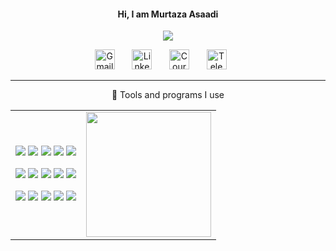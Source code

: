 <h4 align="center"> Hi, I am Murtaza Asaadi </h4>

<!-- https://github.com/DenverCoder1/readme-typing-svg -->
<p align="center">
  <img src="https://readme-typing-svg.herokuapp.com/?lines=Full-stack%20web%20and%20app%20developer;Experienced%20UI%2FUX%20Designer;10%2B%20years%20of%20coding%20experience;Always%20learning%20new%20things&font=Fira%20Code&center=true&width=440&height=45&color=18baeb&vCenter=true&size=22](https://readme-typing-svg.herokuapp.com?color=FF3F84&lines=Enjoying+learning;Electrical+engineer;Embedded+developer;CAD+designer">
</p>

<!-- Social icons section -->
<p align="center">
 <!-- <a href="https://twitter.com/mergenelos"><img width="32px" alt="Twitter" title="Twitter" src="src/icons/twitter.png"/></a>
  &#8287;&#8287;&#8287;&#8287;&#8287;-->
  <a href="mailto: mergenelos@gmail.com"><img width="32px" alt="Gmail" title="Gmail" src="src/icons/gmail.png"/></a>
  &#8287;&#8287;&#8287;&#8287;&#8287;
  <a href="https://www.linkedin.com/in/murtaza-asaadi/"><img width="32px" alt="Linkedin" title="Linkedin" src="src/icons/linkedin.png"/></a>
  &#8287;&#8287;&#8287;&#8287;&#8287;
  <a href="https://www.coursera.org/user/58aafc3c99e17d0c95a731c88c263bb2"><img width="32px" alt="Coursera" title="Coursera" src="src/icons/coursera.png"></a>
  &#8287;&#8287;&#8287;&#8287;&#8287;
  <a href="https://t.me/mergenelos"><img width="32px" alt="Telegram" title="Telegram" src="src/icons/telegram.png"/></a>
  &#8287;&#8287;&#8287;&#8287;&#8287;
</p>

---

<p align="center"> 🔨 Tools and programs I use </p>
<table align="center">
    <tr>
        <td>
          <p align="center"> 
            <a href="https://cppreference.com/"><img src="https://skillicons.dev/icons?i=cpp" /></a>
            <a href="https://www.gnu.org/software/bash/"><img src="https://skillicons.dev/icons?i=bash" /></a>
            <a href="https://www.rust-lang.org/"><img src="https://skillicons.dev/icons?i=rust" /></a>
            <a href="https://www.latex-project.org/"><img src="https://skillicons.dev/icons?i=latex" /></a>
            <a href="https://www.lua.org/"><img src="https://skillicons.dev/icons?i=lua" /></a>
        </p>
        <p align="center">
              <a href="https://www.mathworks.com/products/matlab.html"><img src="https://skillicons.dev/icons?i=matlab" /></a>  
              <a href="https://www.python.org/"><img src="https://skillicons.dev/icons?i=py" /></a>
              <a href="https://pytorch.org/"><img src="https://skillicons.dev/icons?i=pytorch" /></a>
              <a href="https://www.kernel.org/"><img src="https://skillicons.dev/icons?i=linux" /></a>
              <a href="https://archlinux.org/"><img src="https://skillicons.dev/icons?i=arch" /></a>  
        </p>
        <p align="center">
              <a href="https://www.arduino.cc/"><img src="https://skillicons.dev/icons?i=arduino" /></a>
              <a href="https://www.ros.org/"><img src="https://skillicons.dev/icons?i=ros" /></a>
              <a href="https://git-scm.com/"><img src="https://skillicons.dev/icons?i=git" /></a>
              <a href="https://www.vim.org/"><img src="https://skillicons.dev/icons?i=vim" /></a>
              <a href="https://www.docker.com/"><img src="https://skillicons.dev/icons?i=docker" /></a>
        </p>
      </td>
      <td>
        <a href="https://github.com/mergenelos/mergenelos">
          <img height=200 align="right" src="https://github-readme-stats.vercel.app/api/top-langs?username=mergenelos&layout=compact&langs_count=8&card_width=320" hspace="0" />
        </a>
      </td>
    </tr>
</table>
